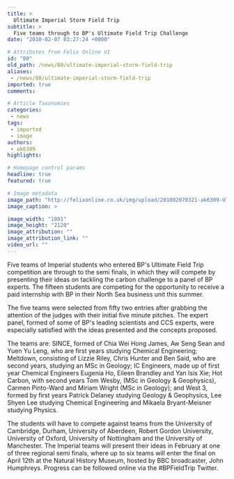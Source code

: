 ```yaml
---
title: >
  Ultimate Imperial Storm Field Trip
subtitle: >
  Five teams through to BP's Ultimate Field Trip Challenge
date: "2010-02-07 03:27:24 +0000"

# Attributes from Felix Online V1
id: "80"
old_path: /news/80/ultimate-imperial-storm-field-trip
aliases:
 - /news/80/ultimate-imperial-storm-field-trip
imported: true
comments:

# Article Taxonomies
categories:
 - news
tags:
 - imported
 - image
authors:
 - ak6309
highlights:

# Homepage control params
headline: true
featured: true

# Image metadata
image_path: "http://felixonline.co.uk/img/upload/201002070321-ak6309-Ultimate.jpg"
image_caption: >

image_width: "1801"
image_height: "2120"
image_attribution: ""
image_attribution_link: ""
video_url: ""
---
```


Five teams of Imperial students who entered BP's Ultimate Field Trip competition are through to the semi finals, in which they will compete by presenting their ideas on tackling the carbon challenge to a panel of BP experts. The fifteen students are competing for the opportunity to receive a paid internship with BP in their North Sea business unit this summer.

 The five teams were selected from fifty two entries after grabbing the attention of the judges with their initial five minute pitches. The expert panel, formed of some of BP's leading scientists and CCS experts, were especially satisfied with the ideas presented and the concepts proposed.

 The teams are: SINCE, formed of Chia Wei Hong James, Aw Seng Sean and Yuen Yu Leng, who are first years studying Chemical Engineering; Meltdown, consisting of Lizzie Riley, Chris Hunter and Ben Said, who are second years, studying an MSc in Geology; IC Engineers, made up of first year Chemical Engineers Eugenia Ho, Eileen Brandley and Yan Isis Xie; Hot Carbon, with second years Tom Wesby, (MSc in Geology & Geophysics), Carmen Pinto-Ward and Miriam Wright (MSc in Geology); and West 3, formed by first years Patrick Delaney studying Geology & Geophysics, Lee Shyen Lee studying Chemical Engineering and Mikaela Bryant-Meisner studying Physics.

 The students will have to compete against teams from the University of Cambridge, Durham, University of Aberdeen, Robert Gordon University, University of Oxford, University of Nottingham and the University of Manchester. The Imperial teams will present their ideas in February at one of three regional semi finals, where up to six teams will enter the final on April 12th at the Natural History Museum, hosted by BBC broadcaster, John Humphreys. Progress can be followed online via the #BPFieldTrip Twitter.
